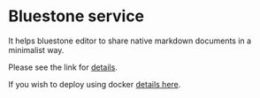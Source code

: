 # Bluestone service

It helps bluestone editor to share native markdown documents in a minimalist way. 

Please see the link for [details](https://github.com/1943time/bluestone).

If you wish to deploy using docker [details here](./docker.md).